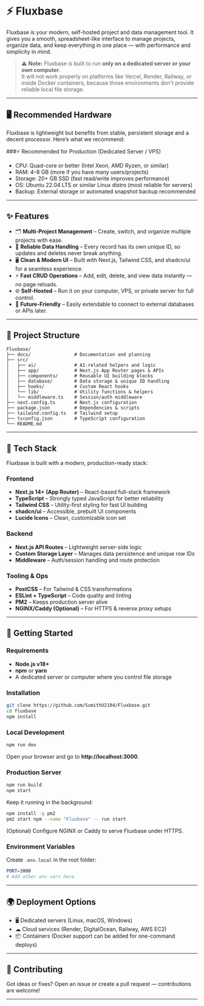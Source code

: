 # ⚡ Fluxbase


Fluxbase is your modern, self-hosted project and data management tool. It gives you a smooth, spreadsheet-like interface to manage projects, organize data, and keep everything in one place — with performance and simplicity in mind.

> ⚠ **Note:** Fluxbase is built to run **only on a dedicated server or your own computer**.  
> It will not work properly on platforms like Vercel, Render, Railway, or inside Docker containers, because those environments don't provide reliable local file storage.

---
## 🖥️ Recommended Hardware

Fluxbase is lightweight but benefits from stable, persistent storage and a decent processor.
Here’s what we recommend:

###⚡ Recommended for Production (Dedicated Server / VPS)

- CPU: Quad-core or better (Intel Xeon, AMD Ryzen, or similar)
- RAM: 4–8 GB (more if you have many users/projects)
- Storage: 20+ GB SSD (fast read/write improves performance)
- OS: Ubuntu 22.04 LTS or similar Linux distro (most reliable for servers)
- Backup: External storage or automated snapshot backup recommended
---

## ✨ Features

- 🗂 **Multi-Project Management** – Create, switch, and organize multiple projects with ease.  
- 🔑 **Reliable Data Handling** – Every record has its own unique ID, so updates and deletes never break anything.  
- 🖥 **Clean & Modern UI** – Built with Next.js, Tailwind CSS, and shadcn/ui for a seamless experience.  
- ⚡ **Fast CRUD Operations** – Add, edit, delete, and view data instantly — no page reloads.  
- 🌐 **Self-Hosted** – Run it on your computer, VPS, or private server for full control.  
- 🔌 **Future-Friendly** – Easily extendable to connect to external databases or APIs later.  

---

## 📂 Project Structure

```
Fluxbase/
├── docs/                # Documentation and planning
├── src/
│   ├── ai/              # AI-related helpers and logic
│   ├── app/             # Next.js App Router pages & APIs
│   ├── components/      # Reusable UI building blocks
│   ├── database/        # Data storage & unique ID handling
│   ├── hooks/           # Custom React hooks
│   └── lib/             # Utility functions & helpers
│   └── middleware.ts    # Session/auth middleware
├── next.config.ts       # Next.js configuration
├── package.json         # Dependencies & scripts
├── tailwind.config.ts   # Tailwind setup
├── tsconfig.json        # TypeScript configuration
└── README.md
```

---

## 🧩 Tech Stack

Fluxbase is built with a modern, production-ready stack:

### Frontend
- **Next.js 14+ (App Router)** – React-based full-stack framework  
- **TypeScript** – Strongly typed JavaScript for better reliability  
- **Tailwind CSS** – Utility-first styling for fast UI building  
- **shadcn/ui** – Accessible, prebuilt UI components  
- **Lucide Icons** – Clean, customizable icon set  

### Backend
- **Next.js API Routes** – Lightweight server-side logic  
- **Custom Storage Layer** – Manages data persistence and unique row IDs  
- **Middleware** – Auth/session handling and route protection  

### Tooling & Ops
- **PostCSS** – For Tailwind & CSS transformations  
- **ESLint + TypeScript** – Code quality and linting  
- **PM2** – Keeps production server alive  
- **NGINX/Caddy (Optional)** – For HTTPS & reverse proxy setups  

---

## 🚀 Getting Started

### Requirements

- **Node.js v18+**
- **npm** or **yarn**
- A dedicated server or computer where you control file storage

### Installation

```bash
git clone https://github.com/SumithU2104/Fluxbase.git
cd fluxbase
npm install
```

### Local Development

```bash
npm run dev
```

Open your browser and go to **http://localhost:3000**.

### Production Server

```bash
npm run build
npm start
```

Keep it running in the background:

```bash
npm install -g pm2
pm2 start npm --name "Fluxbase" -- run start
```

(Optional) Configure NGINX or Caddy to serve Fluxbase under HTTPS.

### Environment Variables

Create `.env.local` in the root folder:

```bash
PORT=3000
# Add other env vars here
```

---

## 🌍 Deployment Options

- 🖥 Dedicated servers (Linux, macOS, Windows)  
- ☁ Cloud services (Render, DigitalOcean, Railway, AWS EC2)  
- 📦 Containers (Docker support can be added for one-command deploys)  

---

## 👥 Contributing

Got ideas or fixes? Open an issue or create a pull request — contributions are welcome!

---
